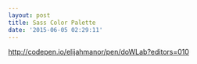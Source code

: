 ```yaml
---
layout: post
title: Sass Color Palette
date: '2015-06-05 02:29:11'
---
```


http://codepen.io/elijahmanor/pen/doWLab?editors=010
